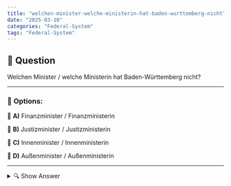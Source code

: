 ```yaml
---
title: "welchen-minister-welche-ministerin-hat-baden-wurttemberg-nicht"
date: "2025-03-10"
categories: "Federal-System"
tags: "Federal-System"
---
```


## 📌 **Question**

Welchen Minister / welche Ministerin hat Baden-Württemberg nicht?



---

### 📝 **Options:**

🔘 **A)** Finanzminister / Finanzministerin

🔘 **B)** Justizminister / Justizministerin

🔘 **C)** Innenminister / Innenministerin

🔘 **D)** Außenminister / Außenministerin

---

<details>
  <summary>🔍 Show Answer</summary>

  <p>
💡  <b>Correct Answer:</b>  d
  </p>
  <p>
    📖<b>Explanation:</b>
    Baden-Württemberg ist eines der 16 Bundesländer Deutschlands und verfügt über mehrere Landesministerien, die verschiedene Verwaltungsaufgaben übernehmen. Typische Ministerien umfassen Finanzen, Justiz und Inneres, die für die regionale Verwaltung und Gesetzgebung zuständig sind. Allerdings gehört die Außenpolitik nicht zu den Kompetenzen der Landesregierung, da diese Aufgabe auf Bundesebene von der Bundesregierung übernommen wird. Daher gibt es in Baden-Württemberg keinen Außenminister oder keine Außenministerin.
  </p>
</details>
